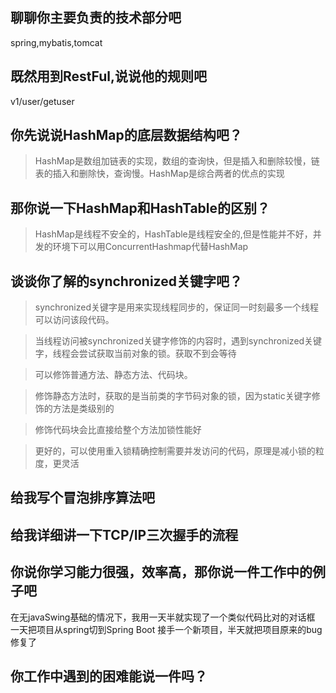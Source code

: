 ## 聊聊你主要负责的技术部分吧
spring,mybatis,tomcat

## 既然用到RestFul,说说他的规则吧
v1/user/getuser


## 你先说说HashMap的底层数据结构吧？

> HashMap是数组加链表的实现，数组的查询快，但是插入和删除较慢，链表的插入和删除快，查询慢。HashMap是综合两者的优点的实现

## 那你说一下HashMap和HashTable的区别？

> HashMap是线程不安全的，HashTable是线程安全的,但是性能并不好，并发的环境下可以用ConcurrentHashmap代替HashMap

## 谈谈你了解的synchronized关键字吧？
> synchronized关键字是用来实现线程同步的，保证同一时刻最多一个线程可以访问该段代码。

> 当线程访问被synchronized关键字修饰的内容时，遇到synchronized关键字，线程会尝试获取当前对象的锁。获取不到会等待

> 可以修饰普通方法、静态方法、代码块。

> 修饰静态方法时，获取的是当前类的字节码对象的锁，因为static关键字修饰的方法是类级别的

> 修饰代码块会比直接给整个方法加锁性能好

> 更好的，可以使用重入锁精确控制需要并发访问的代码，原理是减小锁的粒度，更灵活

## 给我写个冒泡排序算法吧

## 给我详细讲一下TCP/IP三次握手的流程

## 你说你学习能力很强，效率高，那你说一件工作中的例子吧
在无javaSwing基础的情况下，我用一天半就实现了一个类似代码比对的对话框
一天把项目从spring切到Spring Boot
接手一个新项目，半天就把项目原来的bug修复了

## 你工作中遇到的困难能说一件吗？
